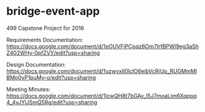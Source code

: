# bridge-event-app
499 Capstone Project for 2016

Requirements Documentation: https://docs.google.com/document/d/1eOUVFiPCpqz6Om7IrfBPWl9eg3aShZ402WHy-0pfZVY/edit?usp=sharing

Design Documentation: https://docs.google.com/document/d/1uzwvxlI0lclO6eibVcRjUp_RUGMmMlBMo0yP1puMy-o/edit?usp=sharing

Meeting Minutes: https://docs.google.com/document/d/1lcwQH8t7bGAy_I5J7moaLjm6Xqppq4_4vJYiJSmQ5Rg/edit?usp=sharing
